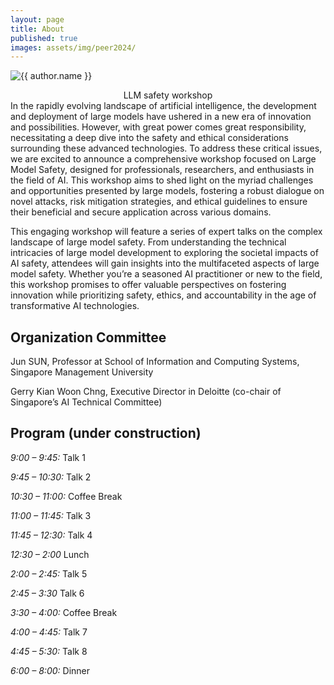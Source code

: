 ```yaml
---
layout: page
title: About
published: true
images: assets/img/peer2024/
---
```


<div class="page" markdown="1">

<img
    class="me"
    alt="{{ author.name }}"
    src="{{ site.author.photo | relative_url }}"
    srcset="{{ site.author.photo2x | relative_url }} 2x"
/>
<div align="center">LLM safety workshop</div>
In the rapidly evolving landscape of artificial intelligence, the development and deployment of large models have ushered in a new era of innovation and possibilities. However, with great power comes great responsibility, necessitating a deep dive into the safety and ethical considerations surrounding these advanced technologies. To address these critical issues, we are excited to announce a comprehensive workshop focused on Large Model Safety, designed for professionals, researchers, and enthusiasts in the field of AI. This workshop aims to shed light on the myriad challenges and opportunities presented by large models, fostering a robust dialogue on novel attacks, risk mitigation strategies, and ethical guidelines to ensure their beneficial and secure application across various domains.

This engaging workshop will feature a series of expert talks on the complex landscape of large model safety. From understanding the technical intricacies of large model development to exploring the societal impacts of AI safety, attendees will gain insights into the multifaceted aspects of large model safety. Whether you’re a seasoned AI practitioner or new to the field, this workshop promises to offer valuable perspectives on fostering innovation while prioritizing safety, ethics, and accountability in the age of transformative AI technologies.

## Organization Committee
Jun SUN, Professor at School of Information and Computing Systems, Singapore Management University

Gerry Kian Woon Chng, Executive Director in Deloitte (co-chair of Singapore’s AI Technical Committee)

## Program (under construction)
*9:00 – 9:45:* Talk 1

*9:45 – 10:30:* Talk 2

*10:30 – 11:00:* Coffee Break

*11:00 – 11:45:* Talk 3

*11:45 – 12:30:* Talk 4

*12:30 – 2:00* Lunch

*2:00 – 2:45:* Talk 5

*2:45 – 3:30* Talk 6

*3:30 – 4:00:* Coffee Break

*4:00 – 4:45:* Talk 7

*4:45 – 5:30:* Talk 8

*6:00 – 8:00:* Dinner

